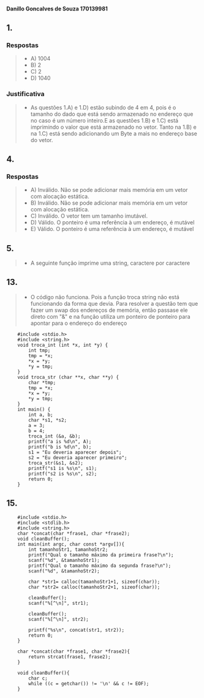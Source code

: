 #### Danillo Goncalves de Souza 170139981

## 1.
### Respostas
   > * A) 1004
   > * B) 2
   > * C) 2
   > * D) 1040
### Justificativa
> * As questões 1.A) e 1.D) estão subindo de 4 em 4, pois é o tamanho do dado que está sendo armazenado no endereço que no caso é um número inteiro.E as questões 1.B) e 1.C) está imprimindo o valor que está armazenado no vetor. Tanto na 1.B) e na 1.C) está sendo adicionando um Byte a mais no endereço base do vetor.

## 4. 
### Respostas
> * A) Inválido. Não se pode adicionar mais memória em um vetor com alocação estática.
> * B) Inválido. Não se pode adicionar mais memória em um vetor com alocação estática.
> * C) Inválido. O vetor tem um tamanho imutável.
> * D) Válido. O ponteiro é uma referência à um endereço, é mutável
> * E) Válido. O ponteiro é uma referência à um endereço, é mutável

## 5.
> * A seguinte função imprime uma string, caractere por caractere

## 13.
> * O código não funciona. Pois a função troca string não está funcionando da forma que devia. Para resolver a questão tem que fazer um swap dos endereços de memória, então passase ele direto com "&" e na função utiliza um ponteiro de ponteiro para apontar para o endereço do endereço

        #include <stdio.h>
        #include <string.h>
        void troca_int (int *x, int *y) {
            int tmp;
            tmp = *x;
            *x = *y;
            *y = tmp;
        }
        void troca_str (char **x, char **y) {
            char *tmp;
            tmp = *x;
            *x = *y;
            *y = tmp;
        }
        int main() {
            int a, b;
            char *s1, *s2;
            a = 3;
            b = 4;
            troca_int (&a, &b);
            printf("a is %d\n", A);
            printf("b is %d\n", b);
            s1 = "Eu deveria aparecer depois";
            s2 = "Eu deveria aparecer primeiro";
            troca_str(&s1, &s2);
            printf("s1 is %s\n", s1);
            printf("s2 is %s\n", s2);
            return 0;
        }

## 15. 
        #include <stdio.h>
        #include <stdlib.h>
        #include <string.h>
        char *concat(char *frase1, char *frase2);
        void cleanBuffer();
        int main(int argc, char const *argv[]){
            int tamanhoStr1, tamanhoStr2;
            printf("Qual o tamanho máximo da primeira frase?\n");
            scanf("%d", &tamanhoStr1);
            printf("Qual o tamanho máximo da segunda frase?\n");
            scanf("%d", &tamanhoStr2);

            char *str1= calloc(tamanhoStr1+1, sizeof(char));
            char *str2= calloc(tamanhoStr2+1, sizeof(char));
            
            cleanBuffer();
            scanf("%[^\n]", str1);

            cleanBuffer();    
            scanf("%[^\n]", str2);

            printf("%s\n", concat(str1, str2));
            return 0;
        }

        char *concat(char *frase1, char *frase2){
            return strcat(frase1, frase2);
        }

        void cleanBuffer(){
            char c;
            while ((c = getchar()) != '\n' && c != EOF);
        }
